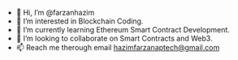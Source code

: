- 👋 Hi, I’m @farzanhazim
- 👀 I’m interested in  Blockchain Coding.
- 🌱 I’m currently learning Ethereum Smart Contract Development.
- 💞️ I’m looking to collaborate on Smart Contracts and Web3.
- 📫 Reach me therough email hazimfarzanaptech@gmail.com

<!---
farzanhazim/farzanhazim is a ✨ special ✨ repository because its `README.md` (this file) appears on your GitHub profile.
You can click the Preview link to take a look at your changes.
--->
